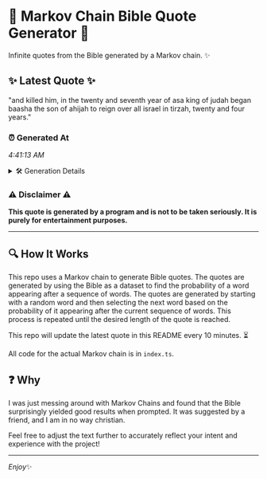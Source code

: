 # 📖 Markov Chain Bible Quote Generator 📖

Infinite quotes from the Bible generated by a Markov chain. ✨

## ✨ Latest Quote ✨
"and killed him, in the twenty and seventh year of asa king of judah began baasha the son of ahijah to reign over all israel in tirzah, twenty and four years."

### ⏰ Generated At
*4:41:13 AM*

<details>
    <summary>🛠️ Generation Details</summary>
    <p>
        <strong>🌱 Seed:</strong> and<br>
        <strong>🔄 Iterations:</strong> 30<br>
        <strong>📜 Context History:</strong><br>[ and ]: killed<br>[ and, killed ]: him,<br>[ and, killed, him, ]: in<br>[ and, killed, him,, in ]: the<br>[ and, killed, him,, in, the ]: twenty<br>[ and, killed, him,, in, the, twenty ]: and<br>[ killed, him,, in, the, twenty, and ]: seventh<br>[ him,, in, the, twenty, and, seventh ]: year<br>[ in, the, twenty, and, seventh, year ]: of<br>[ the, twenty, and, seventh, year, of ]: asa<br>[ twenty, and, seventh, year, of, asa ]: king<br>[ and, seventh, year, of, asa, king ]: of<br>[ seventh, year, of, asa, king, of ]: judah<br>[ year, of, asa, king, of, judah ]: began<br>[ of, asa, king, of, judah, began ]: baasha<br>[ asa, king, of, judah, began, baasha ]: the<br>[ king, of, judah, began, baasha, the ]: son<br>[ of, judah, began, baasha, the, son ]: of<br>[ judah, began, baasha, the, son, of ]: ahijah<br>[ began, baasha, the, son, of, ahijah ]: to<br>[ baasha, the, son, of, ahijah, to ]: reign<br>[ the, son, of, ahijah, to, reign ]: over<br>[ son, of, ahijah, to, reign, over ]: all<br>[ of, ahijah, to, reign, over, all ]: israel<br>[ ahijah, to, reign, over, all, israel ]: in<br>[ to, reign, over, all, israel, in ]: tirzah,<br>[ reign, over, all, israel, in, tirzah, ]: twenty<br>[ over, all, israel, in, tirzah,, twenty ]: and<br>[ all, israel, in, tirzah,, twenty, and ]: four<br>[ israel, in, tirzah,, twenty, and, four ]: years.<br>
    </p>
</details>

### ⚠️ Disclaimer ⚠️
**This quote is generated by a program and is not to be taken seriously. It is purely for entertainment purposes.**

---

## 🔍 How It Works

This repo uses a Markov chain to generate Bible quotes. The quotes are generated by using the Bible as a dataset to find the probability of a word appearing after a sequence of words. The quotes are generated by starting with a random word and then selecting the next word based on the probability of it appearing after the current sequence of words. This process is repeated until the desired length of the quote is reached.

This repo will update the latest quote in this README every 10 minutes. ⏳

All code for the actual Markov chain is in `index.ts`.

## ❓ Why

I was just messing around with Markov Chains and found that the Bible surprisingly yielded good results when prompted. 
It was suggested by a friend, and I am in no way christian.

Feel free to adjust the text further to accurately reflect your intent and experience with the project!

---

*Enjoy*✨
